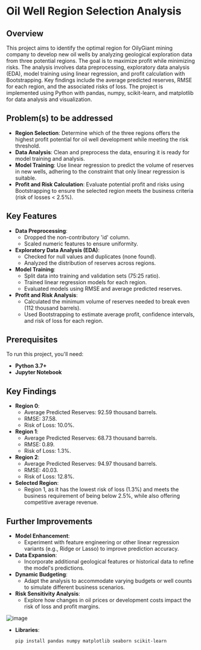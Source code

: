 # Oil Well Region Selection Analysis

## Overview
This project aims to identify the optimal region for OilyGiant mining company to develop new oil wells by analyzing geological exploration data from three potential regions. The goal is to maximize profit while minimizing risks. The analysis involves data preprocessing, exploratory data analysis (EDA), model training using linear regression, and profit calculation with Bootstrapping. Key findings include the average predicted reserves, RMSE for each region, and the associated risks of loss. The project is implemented using Python with pandas, numpy, scikit-learn, and matplotlib for data analysis and visualization.

## Problem(s) to be addressed
- **Region Selection**: Determine which of the three regions offers the highest profit potential for oil well development while meeting the risk threshold.
- **Data Analysis**: Clean and preprocess the data, ensuring it is ready for model training and analysis.
- **Model Training**: Use linear regression to predict the volume of reserves in new wells, adhering to the constraint that only linear regression is suitable.
- **Profit and Risk Calculation**: Evaluate potential profit and risks using Bootstrapping to ensure the selected region meets the business criteria (risk of losses < 2.5%).

## Key Features
- **Data Preprocessing**: 
  - Dropped the non-contributory 'id' column.
  - Scaled numeric features to ensure uniformity.
- **Exploratory Data Analysis (EDA)**:
  - Checked for null values and duplicates (none found).
  - Analyzed the distribution of reserves across regions.
- **Model Training**:
  - Split data into training and validation sets (75:25 ratio).
  - Trained linear regression models for each region.
  - Evaluated models using RMSE and average predicted reserves.
- **Profit and Risk Analysis**:
  - Calculated the minimum volume of reserves needed to break even (112 thousand barrels).
  - Used Bootstrapping to estimate average profit, confidence intervals, and risk of loss for each region.

## Prerequisites
To run this project, you'll need:
- **Python 3.7+**
- **Jupyter Notebook**

## Key Findings
- **Region 0**:
  - Average Predicted Reserves: 92.59 thousand barrels.
  - RMSE: 37.58.
  - Risk of Loss: 10.0%.
- **Region 1**:
  - Average Predicted Reserves: 68.73 thousand barrels.
  - RMSE: 0.89.
  - Risk of Loss: 1.3%.
- **Region 2**:
  - Average Predicted Reserves: 94.97 thousand barrels.
  - RMSE: 40.03.
  - Risk of Loss: 12.8%.
- **Selected Region**: 
  - Region 1, as it has the lowest risk of loss (1.3%) and meets the business requirement of being below 2.5%, while also offering competitive average revenue.

## Further Improvements
- **Model Enhancement**: 
  - Experiment with feature engineering or other linear regression variants (e.g., Ridge or Lasso) to improve prediction accuracy.
- **Data Expansion**: 
  - Incorporate additional geological features or historical data to refine the model's predictions.
- **Dynamic Budgeting**: 
  - Adapt the analysis to accommodate varying budgets or well counts to simulate different business scenarios.
- **Risk Sensitivity Analysis**: 
  - Explore how changes in oil prices or development costs impact the risk of loss and profit margins.

![image](https://github.com/user-attachments/assets/ee08f68e-ceca-4905-a2d0-84572063fc89)

- **Libraries**:
  ```bash
  pip install pandas numpy matplotlib seaborn scikit-learn
